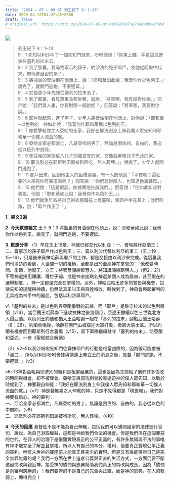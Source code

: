 ```yaml
---
title: "2024 – 07 – 09 QT 列王紀下 9：1~13"
date: 2025-04-12T04:47:45+0800
draft: false
# original_url: https://cmtc.tw/2024-07-09-qt-%e5%88%97%e7%8e%8b%e7%b4%80%e4%b8%8b-9%ef%bc%9a113
---
```


![](/images/qt.jpg)
> 列王紀下 9：1\~13  
> 9：1 先知以利沙叫了一個先知門徒來，吩咐他說：「你束上腰，手拿這瓶膏油往基列的拉末去。  
> 9：2 到了那裏，要尋找寧示的孫子、約沙法的兒子耶戶，使他從同僚中起來，帶他進嚴密的屋子，  
> 9：3 將瓶裏的膏油倒在他頭上，說：『耶和華如此說：我膏你作以色列王。』說完了，就開門逃跑，不要遲延。」  
> 9：4 於是那少年先知往基列的拉末去了。  
> 9：5 到了那裏，看見眾軍長都坐著，就說：「將軍哪，我有話對你說。」耶戶說：「我們眾人裏，你要對哪一個說呢？」回答說：「將軍哪，我要對你說。」  
> 9：6 耶戶就起來，進了屋子，少年人將膏油倒在他頭上，對他說：「耶和華─以色列的　神如此說：『我膏你作耶和華民以色列的王。  
> 9：7 你要擊殺你主人亞哈的全家，我好在耶洗別身上伸我僕人眾先知和耶和華一切僕人流血的冤。  
> 9：8 亞哈全家必都滅亡，凡屬亞哈的男丁，無論是困住的、自由的，我必從以色列中剪除，  
> 9：9 使亞哈的家像尼八兒子耶羅波安的家，又像亞希雅兒子巴沙的家。  
> 9：10 耶洗別必在耶斯列田裏被狗所吃，無人葬埋。』」說完了，少年人就開門逃跑了。  
> 9：11 耶戶出來，回到他主人的臣僕那裏，有一人問他說：「平安嗎？這狂妄的人來見你有甚麼事呢？」回答說：「你們認得那人，也知道他說甚麼。」  
> 9：12 他們說：「這是假話，你據實地告訴我們。」回答說：「他如此如此對我說。他說：『耶和華如此說：我膏你作以色列王。』」  
> 9：13 他們就急忙各將自己的衣服鋪在上層臺階，使耶戶坐在其上；他們吹角，說：「耶戶作王了！」

**1.  經文3遍**

**2. 今天默想經文**
王下 9：3 將瓶裏的膏油倒在他頭上，說：耶和華如此說：我膏你作以色列王。說完了，就開門逃跑，不要遲延。

**3. 默想分享**
（1）早在王上19章，神就已經交代以利亞：一、膏哈薛作亞蘭王；二、膏寧示的孫子耶戶作以色列王；三、膏以利沙代替以利亞的事工（王上19：15\~16），只是後來膏抹哈薛與耶戶的工作，都是交接由以利沙來完成。從這裏我們也清楚的看到，人世間一切的權柄，全都是出於至高神在掌管的：「他改變時間、季節，他廢王，立王；將智慧賜給智慧人，將知識賜給聰明人。」（但2：21）不管神選擇用禪讓、傳位子嗣、或是神直接點名揀選某個人成為器皿，甚至現在的選舉制度…，神一定都是完全在掌權的。另外，神給亞哈王許多的警告與機會，包括先知的提醒與神蹟，仍無法真正叫王與百姓悔改，時候到了，神自會興起審判的工具成為神手中的器皿，包括以利沙與耶戶。

v1「基列的拉末」是以色列與亞蘭爭戰的前線，而「耶戶」是駐守拉末的以色列將領（v14）。當亞蘭王哈薛南下進攻拉抹之後幾個月，亞述王撒縵以色三世從北方入侵亞蘭。以色列王約蘭和猶大王亞哈謝一起在「基列的拉末」迎戰亞蘭王哈薛（8：28），約蘭負傷後，哈薛在黑門山被亞述大軍打敗，撤回大馬士革。所以約蘭有機會回到耶斯列行宮養傷（v15），留下軍隊繼續駐守「基列的拉末」，防亞蘭和亞述。—參《聖經綜合解讀》

（2）v2\~5以利沙吩咐先知門徒膏抹耶戶的行動是相當凶險的，因為很可能會被「滅口」，所以以利沙吩咐膏抹與傳達上帝立王的消息之後，就要「開門逃跑，不要遲延。」（v3）

v6\~13神對亞哈與耶洗別的審判是相當嚴厲的，這也是因為先前給了他們許多悔改的時間與機會，卻不被理會。亞哈王與耶洗別曾殺害逼迫神的僕人眾先知，以致於時候到了，神要親自伸冤：「我好在耶洗別身上伸我僕人眾先知和耶和華一切僕人流血的冤。」（v7）神是替無辜之人伸冤的神，只是不見得都是「現世報」，我們對神要有信心。神的審判：  
一、亞哈全家必都滅亡，凡屬亞哈的男丁，無論是困住的、自由的，我必從以色列中剪除。（v8）  
二、耶洗別必在耶斯列田裏被狗所吃，無人葬埋。（v10）

**4. 今天的回應**
基督徒不是不能為自己伸冤，包括我們可以遵照國家的法律進行官司、訴訟，為自己爭取權益，這都是神給我們合法的機會。但是我們活在這個罪惡的世代，在罪人的治理下是很難實現真正的公平正義的，有許多無知與不法的事唯有神才能完全了解並且掌權。所以人有自己的本分、權利，但要真正實現公平正義的審判，唯有末世神的寶座前才能真正且完全的實現。但是又有誰能保證自己是完全無罪無錯的呢？我們一方面在世上追求公義與正直的生活方式，一方面仍要不斷透過悔改與親近神，接受神的憐憫與恩典幫助我們真正的悔改與成長，因為「憐憫是向審判誇勝的」！我們要誇的不是自己的完全與正直，而是神的恩典，在人的軟弱上，顯得完全！
